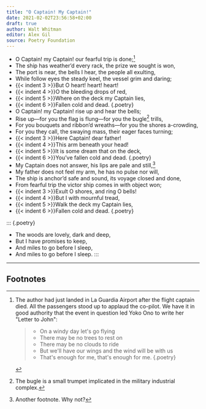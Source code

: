 ```yaml
---
title: "O Captain! My Captain!"
date: 2021-02-02T23:56:58+02:00
draft: true
author: Walt Whitman
editor: Alex Gil
source: Poetry Foundation
---
```


- O Captain! my Captain! our fearful trip is done;[^1]
- The ship has weather’d every rack, the prize we sought is won,
- The port is near, the bells I hear, the people all exulting,
- While follow eyes the steady keel, the vessel grim and daring;
- {{< indent 3 >}}But O heart! heart! heart!
- {{< indent 4 >}}O the bleeding drops of red,
- {{< indent 5 >}}Where on the deck my Captain lies,
- {{< indent 6 >}}Fallen cold and dead.
{.poetry}
- O Captain! my Captain! rise up and hear the bells;
- Rise up—for you the flag is flung—for you the bugle[^2] trills,
- For you bouquets and ribbon’d wreaths—for you the shores a-crowding,
- For you they call, the swaying mass, their eager faces turning;
- {{< indent 3 >}}Here Captain! dear father!
- {{< indent 4 >}}This arm beneath your head!
- {{< indent 5 >}}It is some dream that on the deck,
- {{< indent 6 >}}You’ve fallen cold and dead.
{.poetry}
- My Captain does not answer, his lips are pale and still,[^3]
- My father does not feel my arm, he has no pulse nor will,
- The ship is anchor’d safe and sound, its voyage closed and done,
- From fearful trip the victor ship comes in with object won;
- {{< indent 3 >}}Exult O shores, and ring O bells!
- {{< indent 4 >}}But I with mournful tread,
- {{< indent 5 >}}Walk the deck my Captain lies,
- {{< indent 6 >}}Fallen cold and dead.
{.poetry}

::: {.poetry}
* The woods are lovely, dark and deep,
* But I have promises to keep,
* And miles to go before I sleep,
* And miles to go before I sleep.
:::

---

## Footnotes

[^1]: The author had just landed in La Guardia Airport after the flight captain died. All the passengers stood up to applaud the co-pilot. We have it in good authority that the event in question led Yoko Ono to write her "Letter to John":
      
      > - On a windy day let's go flying
      > - There may be no trees to rest on
      > - There may be no clouds to ride
      > - But we'll have our wings and the wind will be with us
      > - That's enough for me, that's enough for me.
      {.poetry}

[^2]: The bugle is a small trumpet implicated in the military industrial complex.

[^3]: Another footnote. Why not?